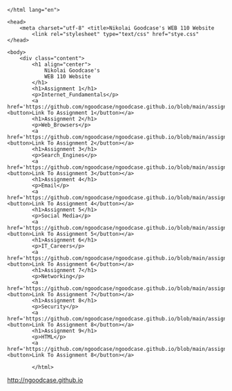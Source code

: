 <DOCTYPE html>

    </html lang="en">

    <head>
        <meta charset="utf-8" <title>Nikolai Goodcase's WEB 110 Website
            <link rel="stylesheet" type="text/css" href="stye.css"
    </head>

    <body>
        <div class="content">
            <h1 align="center">
                Nikolai Goodcase's
                WEB 110 Website
            </h1>
            <h1>Assignment 1</h1>
            <p>Internet_Fundamentals</p>
            <a href='https://github.com/ngoodcase/ngoodcase.github.io/blob/main/assignment1.html'><button>Link To Assignment 1</button></a>
            <h1>Assignment 2</h1>
            <p>Web_Browsers</p>
            <a href='https://github.com/ngoodcase/ngoodcase.github.io/blob/main/assignment2.html'><button>Link To Assignment 2</button></a>
            <h1>Assignment 3</h1>
            <p>Search_Engines</p>
            <a href='https://github.com/ngoodcase/ngoodcase.github.io/blob/main/assignment3.html'><button>Link To Assignment 3</button></a>
            <h1>Assignment 4</h1>
            <p>Email</p>
            <a href='https://github.com/ngoodcase/ngoodcase.github.io/blob/main/assignment4.html'><button>Link To Assignment 4</button></a>
            <h1>Assignment 5</h1>
            <p>Social Media</p>
            <a href='https://github.com/ngoodcase/ngoodcase.github.io/blob/main/assignment5.html'><button>Link To Assignment 5</button></a>
            <h1>Assignment 6</h1>
            <p>IT_Careers</p>
            <a href='https://github.com/ngoodcase/ngoodcase.github.io/blob/main/assignment6.html'><button>Link To Assignment 6</button></a>
            <h1>Assignment 7</h1>
            <p>Networking</p>
            <a href='https://github.com/ngoodcase/ngoodcase.github.io/blob/main/assignment7.html'><button>Link To Assignment 7</button></a>
            <h1>Assignment 8</h1>
            <p>Security</p>
            <a href='https://github.com/ngoodcase/ngoodcase.github.io/blob/main/assignment8.html'><button>Link To Assignment 8</button></a>
            <h1>Assignment 9</h1>
            <p>HTML</p>
            <a href='https://github.com/ngoodcase/ngoodcase.github.io/blob/main/assignment9.html'><button>Link To Assignment 8</button></a>

            </html> 

http://ngoodcase.github.io
